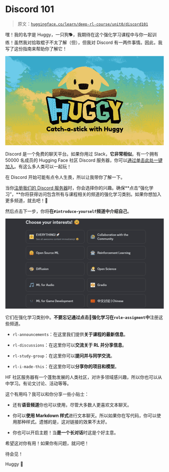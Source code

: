 # Discord 101

> 原文：[`huggingface.co/learn/deep-rl-course/unit0/discord101`](https://huggingface.co/learn/deep-rl-course/unit0/discord101)

嘿！我的名字是 Huggy，一只狗🐕，我期待在这个强化学习课程中与你一起训练！虽然我对拾取棍子不太了解（但），但我对 Discord 有一两件事情。因此，我写了这份指南来帮助你了解它！

![Huggy Logo](img/e5a4938860ce98582ef8a8622ae38d28.png)

Discord 是一个免费的聊天平台。如果你用过 Slack，**它非常相似**。有一个拥有 50000 名成员的 Hugging Face 社区 Discord 服务器，你可以[通过单击此处一键加入](https://discord.gg/ydHrjt3WP5)。有这么多人类可以一起玩！

在 Discord 开始可能有点令人生畏，所以让我带你了解一下。

当你[注册我们的 Discord 服务器](http://hf.co/join/discord)时，你会选择你的兴趣。确保**点击“强化学习”，**你将获得访问包含所有与课程相关的频道的强化学习类别。如果你想加入更多频道，就去吧！🚀

然后点击下一步，你将**在`#introduce-yourself`频道中介绍自己**。

![Discord](img/5fbc0abbb7e2ad7b39e11ab3c8a37223.png)

它们在强化学习类别中。**不要忘记通过点击🤖强化学习在`role-assigment`中**注册这些频道。

+   `rl-announcements`：在这里我们提供**关于课程的最新信息**。

+   `rl-discussions`：在这里你可以**交流关于 RL 并分享信息**。

+   `rl-study-group`：在这里你可以**提问并与同学交流**。

+   `rl-i-made-this`：在这里你可以**分享你的项目和模型**。

HF 社区服务器有一个蓬勃发展的人类社区，对许多领域感兴趣，所以你也可以从中学习。有论文讨论、活动等等。

这个有用吗？我可以和你分享一些小贴士：

+   还有**语音频道**你也可以使用，尽管大多数人更喜欢文本聊天。

+   你可以**使用 Markdown 样式**进行文本聊天。所以如果你在写代码，你可以使用那种样式。遗憾的是，这对链接的效果不太好。

+   你也可以开启主题！当**是一个长对话**时这是个好主意。

希望这对你有用！如果你有问题，就问吧！

待会见！

Huggy 🐶
